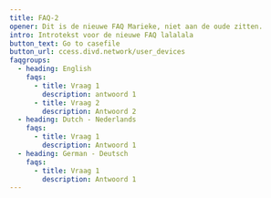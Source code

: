 ```yaml
---
title: FAQ-2
opener: Dit is de nieuwe FAQ Marieke, niet aan de oude zitten.
intro: Introtekst voor de nieuwe FAQ lalalala
button_text: Go to casefile
button_url: ccess.divd.network/user_devices
faqgroups:
  - heading: English
    faqs:
      - title: Vraag 1
        description: antwoord 1
      - title: Vraag 2
        description: Antwoord 2
  - heading: Dutch - Nederlands
    faqs:
      - title: Vraag 1
        description: Antwoord 1
  - heading: German - Deutsch
    faqs:
      - title: Vraag 1
        description: Antwoord 1
---
```

